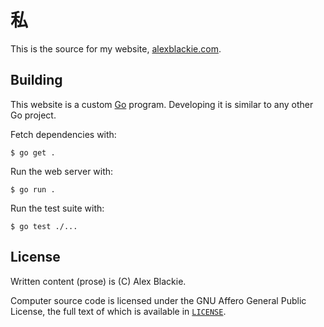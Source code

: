 # 私

This is the source for my website, [alexblackie.com][0].

[0]: https://www.alexblackie.com

## Building

This website is a custom [Go][1] program. Developing it is similar to any other
Go project.

Fetch dependencies with:

```
$ go get .
```

Run the web server with:

```
$ go run .
```

Run the test suite with:

```
$ go test ./...
```

[1]: https://golang.org

## License

Written content (prose) is (C) Alex Blackie.

Computer source code is licensed under the GNU Affero General Public License,
the full text of which is available in [`LICENSE`](./LICENSE).
